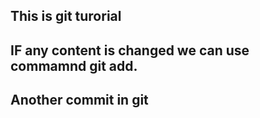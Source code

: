 ## This is git turorial
## IF any content is changed we can use commamnd git add.
## Another commit in git 